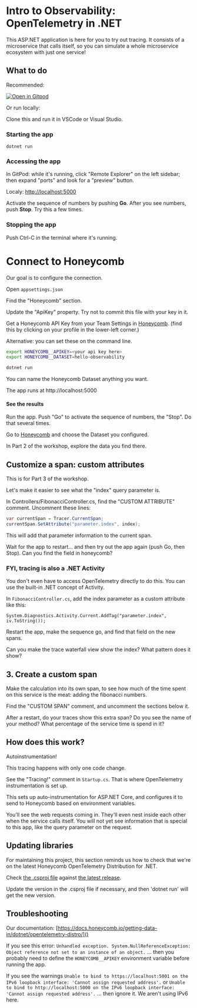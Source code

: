 # Intro to Observability: OpenTelemetry in .NET

This ASP.NET application is here for you to try out tracing.
It consists of a microservice that calls itself, so you can simulate
a whole microservice ecosystem with just one service!

## What to do

Recommended: 

[![Open in Gitpod](https://gitpod.io/button/open-in-gitpod.svg)](https://gitpod.io/#https://github.com/honeycombio/intro-to-o11y-dotnet)


Or run locally:

Clone this and run it in VSCode or Visual Studio.

### Starting the app

`dotnet run`

### Accessing the app

In GitPod: while it's running, click "Remote Explorer" on the left sidebar; then expand "ports" and look for a "preview" button.

Localy: [http://localhost:5000]()

Activate the sequence of numbers by pushing **Go**. After you see numbers, push **Stop**. Try this a few times.

### Stopping the app

Push Ctrl-C in the terminal where it's running.

# Connect to Honeycomb

Our goal is to configure the connection.

Open `appsettings.json`

Find the "Honeycomb" section.

Update the "ApiKey" property. Try not to commit this file with your key in it.

Get a Honeycomb API Key from your Team Settings in [Honeycomb](https://ui.honeycomb.io).
(find this by clicking on your profile in the lower-left corner.)

Alternative: you can set these on the command line.

```sh
export HONEYCOMB__APIKEY=<your api key here>
export HONEYCOMB__DATASET=hello-observability

dotnet run
```

You can name the Honeycomb Dataset anything you want.

The app runs at http://localhost:5000

#### See the results

Run the app. Push "Go" to activate the sequence of numbers, the "Stop".
Do that several times.

Go to [Honeycomb](https://ui.honeycomb.io) and choose the Dataset you configured.

In Part 2 of the workshop, explore the data you find there.

## Customize a span: custom attributes

This is for Part 3 of the workshop.

Let's make it easier to see what the "index" query parameter is.

In Controllers/FibonacciController.cs, find the "CUSTOM ATTRIBUTE" comment.
Uncomment these lines:

```csharp
var currentSpan = Tracer.CurrentSpan;
currentSpan.SetAttribute("parameter.index", index);
```

This will add that parameter information to the current span.

Wait for the app to restart... and then try out the app again (push Go, then Stop). 
Can you find the field in honeycomb?

### FYI, tracing is also a .NET Activity

You don't even have to access OpenTelemetry directly to do this.
You can use the built-in .NET concept of Activity.

In `FibonacciController.cs`, add the index parameter as a custom attribute like this:

`System.Diagnostics.Activity.Current.AddTag("parameter.index", iv.ToString());`

Restart the app, make the sequence go, and find that field on the new spans.

Can you make the trace waterfall view show the index? What pattern does it show?

## 3. Create a custom span

Make the calculation into its own span, to see how much of the time spent on
this service is the meat: adding the fibonacci numbers.

Find the "CUSTOM SPAN" comment, and uncomment the sections below it.

After a restart, do your traces show this extra span? Do you see the name of your method?
What percentage of the service time is spend in it?

## How does this work?

Autoinstrumentation!

This tracing happens with only one code change.

See the "Tracing!" comment in `Startup.cs`. That is where OpenTelemetry instrumentation is set up.

This sets up auto-instrumentation for ASP.NET Core, and configures it to send to Honeycomb
based on environment variables.

You'll see the web requests coming in. They'll even nest inside each other when the service calls itself. You will not yet
see information that is special to this app, like the query parameter on the request.

## Updating libraries

For maintaining this project, this section reminds us how to check that we're on the latest Honeycomb OpenTelemetry Distribution for .NET.

Check [the .csproj file](https://github.com/honeycombio/intro-to-o11y-dotnet/blob/main/intro-to-observability-dotnet.csproj) against [the latest release](https://github.com/honeycombio/honeycomb-opentelemetry-dotnet/releases).

Update the version in the .csproj file if necessary, and then 'dotnet run' will get the new version.

## Troubleshooting

Our documentation: [https://docs.honeycomb.io/getting-data-in/dotnet/opentelemetry-distro/]()

If you see this error: `Unhandled exception. System.NullReferenceException: Object reference not set to an instance of an object.`
... then you probably need to define the `HONEYCOMB__APIKEY` environment variable before running the app.

If you see the warnings `Unable to bind to https://localhost:5001 on the IPv6 loopback interface: 'Cannot assign requested address'.` or `Unable to bind to http://localhost:5000 on the IPv6 loopback interface: 'Cannot assign requested address'.`
... then ignore it. We aren't using IPv6 here.
